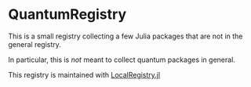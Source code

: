 # QuantumRegistry

This is a small registry collecting a few Julia packages that are not in the general registry.

In particular, this is *not* meant to collect quantum packages in general.

This registry is maintained with [LocalRegistry.jl](https://github.com/GunnarFarneback/LocalRegistry.jl)
